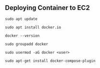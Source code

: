 ## Deploying Container to EC2

```
sudo apt update

sudo apt install docker.io

docker --version

sudo groupadd docker

sudo usermod -aG docker <user>
```

```
sudo apt-get install docker-compose-plugin

```
